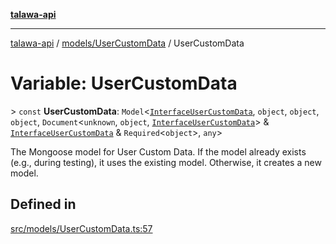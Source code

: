 [**talawa-api**](../../../README.md)

***

[talawa-api](../../../modules.md) / [models/UserCustomData](../README.md) / UserCustomData

# Variable: UserCustomData

\> `const` **UserCustomData**: `Model`\<[`InterfaceUserCustomData`](../interfaces/InterfaceUserCustomData.md), `object`, `object`, `object`, `Document`\<`unknown`, `object`, [`InterfaceUserCustomData`](../interfaces/InterfaceUserCustomData.md)\> & [`InterfaceUserCustomData`](../interfaces/InterfaceUserCustomData.md) & `Required`\<`object`\>, `any`\>

The Mongoose model for User Custom Data.
If the model already exists (e.g., during testing), it uses the existing model.
Otherwise, it creates a new model.

## Defined in

[src/models/UserCustomData.ts:57](https://github.com/PalisadoesFoundation/talawa-api/blob/832d310bae30bd8cb45fb1b44f62dd776dccc52f/src/models/UserCustomData.ts#L57)
